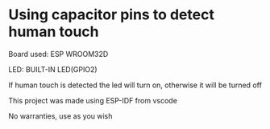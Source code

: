 # Using capacitor pins to detect human touch

Board used: ESP WROOM32D

LED: BUILT-IN LED(GPIO2)

If human touch is detected the led will turn on, otherwise it will be turned off

This project was made using ESP-IDF from vscode

No warranties, use as you wish